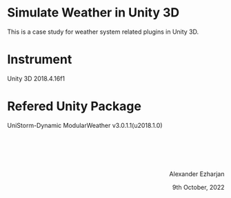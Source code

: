# Simulate Weather in Unity 3D
This is a case study for weather system related plugins in Unity 3D.


# Instrument
Unity 3D 2018.4.16f1


# Refered Unity Package
UniStorm-Dynamic ModularWeather v3.0.1.1(u2018.1.0)



<br>
<br>
<br>
<br>

<p align=right>Alexander Ezharjan</p>
<p align=right>9th October, 2022</p>
